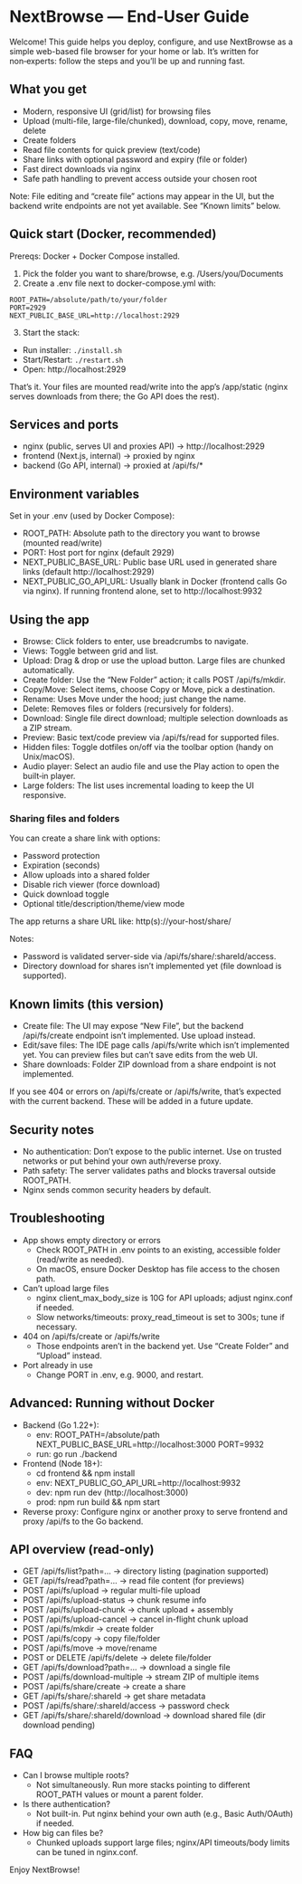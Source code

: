 # NextBrowse — End‑User Guide

Welcome! This guide helps you deploy, configure, and use NextBrowse as a simple web-based file browser for your home or lab. It’s written for non‑experts: follow the steps and you’ll be up and running fast.

## What you get

- Modern, responsive UI (grid/list) for browsing files
- Upload (multi-file, large-file/chunked), download, copy, move, rename, delete
- Create folders
- Read file contents for quick preview (text/code)
- Share links with optional password and expiry (file or folder)
- Fast direct downloads via nginx
- Safe path handling to prevent access outside your chosen root

Note: File editing and “create file” actions may appear in the UI, but the backend write endpoints are not yet available. See “Known limits” below.

## Quick start (Docker, recommended)

Prereqs: Docker + Docker Compose installed.

1. Pick the folder you want to share/browse, e.g. /Users/you/Documents
2. Create a .env file next to docker-compose.yml with:

```
ROOT_PATH=/absolute/path/to/your/folder
PORT=2929
NEXT_PUBLIC_BASE_URL=http://localhost:2929
```

3. Start the stack:

- Run installer: `./install.sh`
- Start/Restart: `./restart.sh`
- Open: http://localhost:2929

That’s it. Your files are mounted read/write into the app’s /app/static (nginx serves downloads from there; the Go API does the rest).

## Services and ports

- nginx (public, serves UI and proxies API) → http://localhost:2929
- frontend (Next.js, internal) → proxied by nginx
- backend (Go API, internal) → proxied at /api/fs/\*

## Environment variables

Set in your .env (used by Docker Compose):

- ROOT_PATH: Absolute path to the directory you want to browse (mounted read/write)
- PORT: Host port for nginx (default 2929)
- NEXT_PUBLIC_BASE_URL: Public base URL used in generated share links (default http://localhost:2929)
- NEXT_PUBLIC_GO_API_URL: Usually blank in Docker (frontend calls Go via nginx). If running frontend alone, set to http://localhost:9932

## Using the app

- Browse: Click folders to enter, use breadcrumbs to navigate.
- Views: Toggle between grid and list.
- Upload: Drag & drop or use the upload button. Large files are chunked automatically.
- Create folder: Use the “New Folder” action; it calls POST /api/fs/mkdir.
- Copy/Move: Select items, choose Copy or Move, pick a destination.
- Rename: Uses Move under the hood; just change the name.
- Delete: Removes files or folders (recursively for folders).
- Download: Single file direct download; multiple selection downloads as a ZIP stream.
- Preview: Basic text/code preview via /api/fs/read for supported files.
- Hidden files: Toggle dotfiles on/off via the toolbar option (handy on Unix/macOS).
- Audio player: Select an audio file and use the Play action to open the built‑in player.
- Large folders: The list uses incremental loading to keep the UI responsive.

### Sharing files and folders

You can create a share link with options:

- Password protection
- Expiration (seconds)
- Allow uploads into a shared folder
- Disable rich viewer (force download)
- Quick download toggle
- Optional title/description/theme/view mode

The app returns a share URL like: http(s)://your-host/share/<id>

Notes:

- Password is validated server-side via /api/fs/share/:shareId/access.
- Directory download for shares isn’t implemented yet (file download is supported).

## Known limits (this version)

- Create file: The UI may expose “New File”, but the backend /api/fs/create endpoint isn’t implemented. Use upload instead.
- Edit/save files: The IDE page calls /api/fs/write which isn’t implemented yet. You can preview files but can’t save edits from the web UI.
- Share downloads: Folder ZIP download from a share endpoint is not implemented.

If you see 404 or errors on /api/fs/create or /api/fs/write, that’s expected with the current backend. These will be added in a future update.

## Security notes

- No authentication: Don’t expose to the public internet. Use on trusted networks or put behind your own auth/reverse proxy.
- Path safety: The server validates paths and blocks traversal outside ROOT_PATH.
- Nginx sends common security headers by default.

## Troubleshooting

- App shows empty directory or errors
  - Check ROOT_PATH in .env points to an existing, accessible folder (read/write as needed).
  - On macOS, ensure Docker Desktop has file access to the chosen path.
- Can’t upload large files
  - nginx client_max_body_size is 10G for API uploads; adjust nginx.conf if needed.
  - Slow networks/timeouts: proxy_read_timeout is set to 300s; tune if necessary.
- 404 on /api/fs/create or /api/fs/write
  - Those endpoints aren’t in the backend yet. Use “Create Folder” and “Upload” instead.
- Port already in use
  - Change PORT in .env, e.g. 9000, and restart.

## Advanced: Running without Docker

- Backend (Go 1.22+):
  - env: ROOT_PATH=/absolute/path NEXT_PUBLIC_BASE_URL=http://localhost:3000 PORT=9932
  - run: go run ./backend
- Frontend (Node 18+):
  - cd frontend && npm install
  - env: NEXT_PUBLIC_GO_API_URL=http://localhost:9932
  - dev: npm run dev (http://localhost:3000)
  - prod: npm run build && npm start
- Reverse proxy: Configure nginx or another proxy to serve frontend and proxy /api/fs to the Go backend.

## API overview (read‑only)

- GET /api/fs/list?path=… → directory listing (pagination supported)
- GET /api/fs/read?path=… → read file content (for previews)
- POST /api/fs/upload → regular multi-file upload
- POST /api/fs/upload-status → chunk resume info
- POST /api/fs/upload-chunk → chunk upload + assembly
- POST /api/fs/upload-cancel → cancel in-flight chunk upload
- POST /api/fs/mkdir → create folder
- POST /api/fs/copy → copy file/folder
- POST /api/fs/move → move/rename
- POST or DELETE /api/fs/delete → delete file/folder
- GET /api/fs/download?path=… → download a single file
- POST /api/fs/download-multiple → stream ZIP of multiple items
- POST /api/fs/share/create → create a share
- GET /api/fs/share/:shareId → get share metadata
- POST /api/fs/share/:shareId/access → password check
- GET /api/fs/share/:shareId/download → download shared file (dir download pending)

## FAQ

- Can I browse multiple roots?
  - Not simultaneously. Run more stacks pointing to different ROOT_PATH values or mount a parent folder.
- Is there authentication?
  - Not built-in. Put nginx behind your own auth (e.g., Basic Auth/OAuth) if needed.
- How big can files be?
  - Chunked uploads support large files; nginx/API timeouts/body limits can be tuned in nginx.conf.

Enjoy NextBrowse!
